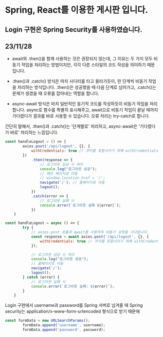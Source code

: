 # Spring, React를 이용한 게시판 입니다.
## Login 구현은 Spring Security를 사용하였습니다.
## 23/11/28
- await와 .then()을 함께 사용하는 것은 권장되지 않는데, 그 이유는 두 가지 모두 비동기 작업을 처리하는 방법이지만, 각각 다른 스타일의 코드 작성을 의미하기 때문입니다.

- .then()과 .catch() 방식은 마치 사다리를 타고 올라가듯이, 한 단계씩 비동기 작업을 처리하는 방식입니다. .then()은 성공했을 때 다음 단계로 넘어가고, .catch()는 문제가 생겼을 때 오류를 잡아내는 역할을 합니다.
- async-await 방식은 마치 일반적인 동기적 코드를 작성하듯이 비동기 작업을 처리합니다. async로 함수를 특별히 표시해주고, await으로 비동기 작업이 끝날 때까지 기다렸다가 결과를 바로 사용할 수 있습니다. 오류 처리는 try-catch로 합니다.

간단히 말해서, .then()과 .catch()는 '단계별로' 처리하고, async-await은 '기다렸다가 바로' 처리하는 느낌입니다.
```js
const handleLogout = () => {
        axios.post('/api/logout', {}, {
            withCredentials: true // 쿠키를 포함시키기 위해 withCredentials 옵션을 true 설정
        })
            .then(response => {
                // 로그아웃 성공 시 처리
                console.log("로그아웃 성공");
                // 메인 페이지로 이동
                // window.location.href = '/';
                navigate('/'); // 홈페이지로 이동
                logout();
            })
            .catch(error => {
                // 로그아웃 실패 시
                console.error(`로그아웃 실패 ${error}`);
            })
    }
```
```js
const handleLogout = async () => {
        try {
            // axios.post 호출과 await를 사용하여 비동기 요청을 기다립니다.
            const response = await axios.post('/api/logout', {}, {
                withCredentials: true // 쿠키를 포함시키기 위해 withCredentials 옵션을 true로 설정합니다.
            });

            // 로그아웃 성공 시 처리
            console.log("로그아웃 성공");
            // 홈페이지로 이동
            navigate('/');
            logout();
        } catch (error) {
            // 로그아웃 실패 시
            console.error(`로그아웃 실패: ${error}`);
        }
    }
```

Login 구현에서 username과 password를 Spring 서버로 넘겨줄 때 Spring security는 application/x-www-form-urlencoded 형식으로 받기 때문에 
```js
const formData = new URLSearchParams();
        formData.append('username', username);
        formData.append('password', password);
```

